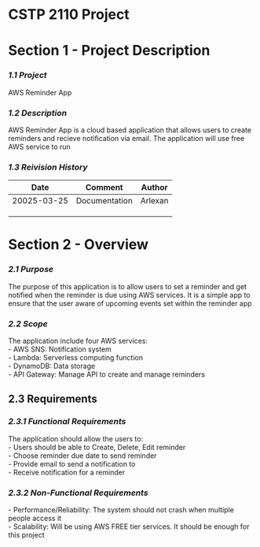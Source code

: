 # CSTP 2110 Project

<h1>Section 1 - Project Description</h1>

<h3><em>1.1 Project</em></h3>
AWS Reminder App 


<h3><em>1.2 Description </em></h3> 
AWS Reminder App is a cloud based application that allows users to create reminders and recieve notification via email. The application will use free AWS service to run 

<h3><em>1.3 Reivision History</em></h3> 

| Date  | Comment | Author |
| ------------- | ------------- |------------- |
| 20025-03-25 | Documentation  | Arlexan | 
|  |   |  | 
|  |   |  | 
|  |   |  | 


<h1>Section 2 - Overview</h1>

<h3><em>2.1 Purpose</em></h3>
The purpose of this application is to allow users to set a reminder and get notified when the reminder is due using AWS services. It is a simple app to ensure that the user aware of upcoming events set within the reminder app

<h3><em>2.2 Scope</em></h3>
The application include four AWS services:<br>
- AWS SNS: Notification system<br>
- Lambda: Serverless computing function<br>
- DynamoDB: Data storage<br>
- API Gateway: Manage API to create and manage reminders<br>

<h2>2.3 Requirements</h2>
<h3><em>2.3.1 Functional Requirements</em></h3>
The application should allow the users to: <br>
- Users should be able to Create, Delete, Edit reminder<br>
- Choose reminder due date to send reminder<br>
- Provide email to send a notification to<br>
- Receive notification for a reminder<br>

<h3><em>2.3.2 Non-Functional Requirements</em></h3>
- Performance/Reliability: The system should not crash when multiple people access it<br>
- Scalability: Will be using AWS FREE tier services. It should be enough for this project<br>


